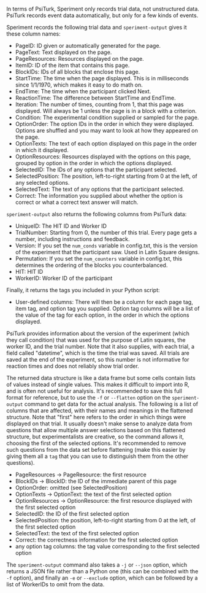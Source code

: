 In terms of PsiTurk, Speriment only records trial data, not unstructured data.
PsiTurk records event data automatically, but only for a few kinds of events.

Speriment records the following trial data and `speriment-output` gives it these column names:

- PageID: ID given or automatically generated for the page.
- PageText: Text displayed on the page.
- PageResources: Resources displayed on the page.
- ItemID: ID of the item that contains this page.
- BlockIDs: IDs of all blocks that enclose this page.
- StartTime: The time when the page displayed. This is in milliseconds since
  1/1/1970, which makes it easy to do math on.
- EndTime: The time when the participant clicked Next.
- ReactionTime: The difference between StartTime and EndTime.
- Iteration: The number of times, counting from 1, that this page was
  displayed. Will always be 1 unless the page is in a block with a criterion.
- Condition: The experimental condition supplied or sampled for the page.
- OptionOrder: The option IDs in the order in which they were displayed.
  Options are shuffled and you may want to look at how they appeared on the
  page.
- OptionTexts: The text of each option displayed on this page in the order in which it displayed.
- OptionResources: Resources displayed with the options on this page, grouped
  by option in the order in which the options displayed.
- SelectedID: The IDs of any options that the participant selected.
- SelectedPosition: The position, left-to-right starting from 0 at the left, of
  any selected options.
- SelectedText: The text of any options that the participant selected.
- Correct: The information you supplied about whether the option is correct or
  what a correct text answer will match.

`speriment-output` also returns the following columns from PsiTurk data:
- UniqueID: The HIT ID and Worker ID
- TrialNumber: Starting from 0, the number of this trial. Every page gets a
  number, including instructions and feedback.
- Version: If you set the `num_conds` variable in config.txt, this is the
  version of the experiment that the participant saw. Used in Latin Square
  designs.
- Permutation: If you set the `num_counters` variable in config.txt, this
  determines the ordering of the blocks you counterbalanced.
- HIT: HIT ID
- WorkerID: Worker ID of the participant

Finally, it returns the tags you included in your Python script:
- User-defined columns: There will then be a column for each page tag, item tag,
  and option tag you supplied. Option tag columns will be a list of the value of the
  tag for each option, in the order in which the options displayed.

PsiTurk provides information about the version of the experiment (which they
call condition) that was used for the purpose of Latin squares, the worker ID,
and the trial number. Note that it also supplies, with each trial, a field
called "datetime", which is the time the trial was saved. All trials are saved
at the end of the experiment, so this number is not informative for reaction
times and does not reliably show trial order.

The returned data structure is like a data frame but some cells contain lists
of values instead of single values.  This makes it difficult to import into R,
and is often not useful for analysis. It's recommended to save this full format
for reference, but to use the `-f` or `--flatten` option on the
`speriment-output` command to get data for the actual analysis. The following
is a list of columns that are affected, with their names and meanings in the
flattened structure. Note that "first" here refers to the order in which things
were displayed on that trial.  It usually doesn't make sense to analyze data
from questions that allow multiple answer selections based on this flattened
structure, but experimentalists are creative, so the command allows it,
choosing the first of the selected options. It's recommended to remove such
questions from the data set before flattening (make this easier by giving them all a `tag`
that you can use to distinguish them from the other questions).

- PageResources -> PageResource: the first resource
- BlockIDs -> BlockID: the ID of the immediate parent of this page
- OptionOrder: omitted (see SelectedPosition)
- OptionTexts -> OptionText: the text of the first selected option
- OptionResources -> OptionResource: the first resource displayed with the first selected option
- SelectedID: the ID of the first selected option
- SelectedPosition: the position, left-to-right starting from 0 at the left, of
  the first selected option
- SelectedText: the text of the first selected option
- Correct: the correctness information for the first selected option
- any option tag columns: the tag value corresponding to the first selected option

The `speriment-output` command also takes a `-j` or `--json` option, which returns a JSON file rather
than a Python one (this can be combined with the `-f` option), and finally an `-e` or `--exclude`
option, which can be followed by a list of WorkerIDs to omit from the data.

